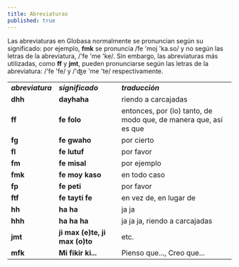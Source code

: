 ```yaml
---
title: Abreviaturas
published: true
---
```


Las abreviaturas en Globasa normalmente se pronuncian según su significado: por ejemplo, **fmk** se pronuncia /fe 'moj 'ka.so/ y no según las letras de la abreviatura, /'fe 'me 'ke/. Sin embargo, las abreviaturas más utilizadas, como **ff** y **jmt**, pueden pronunciarse según las letras de la abreviatura: /'fe 'fe/ y /'ʤe 'me 'te/ respectivamente.

<table style="width:100%">
  <tbody><tr>
    <td><b><i>abreviatura</i></b></td>
    <td><b><i>significado</i></b></td>
    <td><b><i>traducción</i></b></td>
  </tr>
  <tr>
    <td><b>dhh</b></td>
    <td><b>dayhaha</b></td>
    <td>riendo a carcajadas</td>
  </tr>
      <tr>
    <td><b>ff</b></td>
    <td><b>fe folo</b></td>
    <td>entonces, por (lo) tanto, de modo que, de manera que, así es que</td>
  </tr>
      <tr>
    <td><b>fg</b></td>
    <td><b>fe gwaho</b></td>
    <td>por cierto</td>
  </tr>
      <tr>
    <td><b>fl</b></td>
    <td><b>fe lutuf</b></td>
    <td>por favor</td>
  </tr>
        <tr>
    <td><b>fm</b></td>
    <td><b>fe misal</b></td>
    <td>por ejemplo</td>
  </tr>
      <tr>
    <td><b>fmk</b></td>
    <td><b>fe moy kaso</b></td>
    <td>en todo caso</td>
  </tr>
      <tr>
    <td><b>fp</b></td>
    <td><b>fe peti</b></td>
    <td>por favor</td>
  </tr>
      <tr>
    <td><b>ftf</b></td>
    <td><b>fe tayti fe</b></td>
    <td>en vez de, en lugar de</td>
  </tr>
              <tr>
    <td><b>hh</b></td>
    <td><b>ha ha</b></td>
    <td>ja ja</td>
  </tr>
        <tr>
    <td><b>hhh</b></td>
    <td><b>ha ha ha</b></td>
    <td>ja ja ja, riendo a carcajadas</td>
  </tr>
        <tr>
    <td><b>jmt</b></td>
    <td><b>ji max (e)te, ji max (o)to</b></td>
    <td>etc.</td>
  </tr>
        <tr>
    <td><b>mfk</b></td>
    <td><b>Mi fikir ki...</b></td>
    <td>Pienso que..., Creo que...</td>
  </tr>
</tbody></table>
